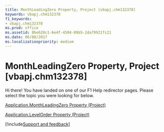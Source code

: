 ```yaml
---
title: MonthLeadingZero Property, Project [vbapj.chm132378]
keywords: vbapj.chm132378
f1_keywords:
- vbapj.chm132378
ms.prod: office
ms.assetid: 8be620c1-6e4f-4504-89b5-2da79921fc21
ms.date: 06/08/2017
ms.localizationpriority: medium
---
```



# MonthLeadingZero Property, Project [vbapj.chm132378]

Hi there! You have landed on one of our F1 Help redirector pages. Please select the topic you were looking for below.

[Application.MonthLeadingZero Property (Project)](https://msdn.microsoft.com/library/b2911e1b-195e-984e-173c-a058a9d3766e%28Office.15%29.aspx)

[Application.LevelOrder Property (Project)](https://msdn.microsoft.com/library/c8cf70bb-7808-48c4-43b4-c7f693d4613d%28Office.15%29.aspx)

[!include[Support and feedback](~/includes/feedback-boilerplate.md)]